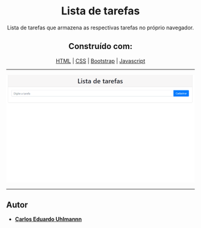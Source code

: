 <h1 align="center">
  Lista de tarefas
</h1>

<p align="center">
  Lista de tarefas que armazena as respectivas tarefas no próprio navegador.
</p>

<h2 align="center">
 Construído com:   
</h2>

<div align="center">
  
[HTML](https://www.w3schools.com/html/default.asp) | [CSS](https://www.w3schools.com/css/) | [Bootstrap](https://getbootstrap.com/) | [Javascript](https://developer.mozilla.org/pt-BR/docs/Aprender/Getting_started_with_the_web/JavaScript_basico)
  
</div>

<hr>
 
 <p align="center">
  <img alt="Gerador de loterias" src="https://github.com/carlosuhlmann/lista-tarefas/blob/master/lista.gif">
 </p>
 
 <hr>
 
 ## Autor

* **[Carlos Eduardo Uhlmannn](https://github.com/carlosuhlmann)**












